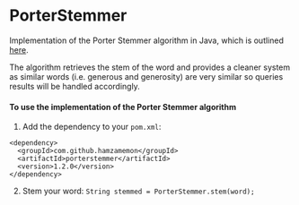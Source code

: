 # PorterStemmer

Implementation of the Porter Stemmer algorithm in Java, which is
outlined [here](http://snowball.tartarus.org/algorithms/english/stemmer.html).

The algorithm retrieves the stem of the word and provides a cleaner system as similar words (i.e. generous and
generosity) are very similar so queries results will be handled accordingly.

#### To use the implementation of the Porter Stemmer algorithm

1. Add the dependency to your `pom.xml`:

```
<dependency>
  <groupId>com.github.hamzamemon</groupId>
  <artifactId>porterstemmer</artifactId>
  <version>1.2.0</version>
</dependency>
```

2. Stem your word: `String stemmed = PorterStemmer.stem(word);`
